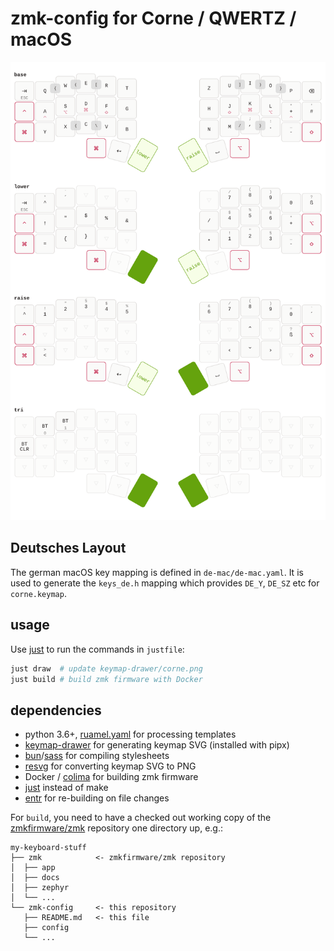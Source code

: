# zmk-config for Corne / QWERTZ / macOS

![layout](keymap-drawer/corne.png)

## Deutsches Layout

The german macOS key mapping is defined in `de-mac/de-mac.yaml`. It is used to generate the `keys_de.h` mapping which provides `DE_Y`, `DE_SZ` etc for `corne.keymap`.

## usage

Use [just](https://github.com/casey/just) to run the commands in `justfile`:

``` bash
just draw  # update keymap-drawer/corne.png
just build # build zmk firmware with Docker
```


## dependencies

- python 3.6+, [ruamel.yaml](https://pypi.org/project/ruamel.yaml/) for processing templates
- [keymap-drawer](https://github.com/caksoylar/keymap-drawer) for generating keymap SVG (installed with pipx)
- [bun](https://bun.sh)/[sass](https://www.npmjs.com/package/sass) for compiling stylesheets
- [resvg](https://github.com/RazrFalcon/resvg) for converting keymap SVG to PNG
- Docker / [colima](https://github.com/abiosoft/colima) for building zmk firmware
- [just](https://github.com/casey/just) instead of make
- [entr](https://eradman.com/entrproject/) for re-building on file changes


For `build`, you need to have a checked out working copy of the [zmkfirmware/zmk](https://github.com/zmkfirmware/zmk) repository one directory up, e.g.:

``` text
my-keyboard-stuff
├── zmk            <- zmkfirmware/zmk repository
│  ├── app
│  ├── docs
│  ├── zephyr
│  └── ...
└── zmk-config     <- this repository
   ├── README.md   <- this file
   ├── config
   └── ...
```

